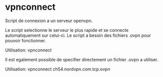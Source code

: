 # vpnconnect

Script de connexion a un serveur openvpn.

Le script selectionne le serveur le plus rapide et se connecte automatiquement sur celui-ci.
Le script a besoin des fichiers .ovpn pour pouvoir fonctionner.

Utilisation:
    vpnconnect

Il est egalement possible de specifier directement un fichier .ovpn a utiliser.

Utilisation:
    vpnconnect ch54.nordvpn.com.tcp.ovpn


